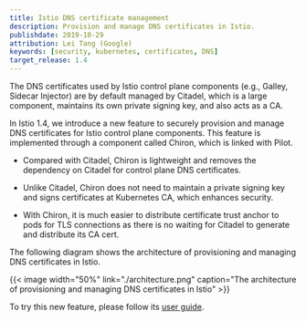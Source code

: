 ```yaml
---
title: Istio DNS certificate management
description: Provision and manage DNS certificates in Istio.
publishdate: 2019-10-29
attribution: Lei Tang (Google)
keywords: [security, kubernetes, certificates, DNS]
target_release: 1.4
---
```


The DNS certificates used by Istio control plane components (e.g., Galley, Sidecar Injector)
are by default managed by Citadel, which is a large component, maintains its own private
signing key, and also acts as a CA.

In Istio 1.4, we introduce a new feature to securely provision and manage DNS certificates
for Istio control plane components. This feature is implemented through a component called
Chiron, which is linked with Pilot.

* Compared with Citadel, Chiron is lightweight and removes the dependency on Citadel for control plane DNS
certificates.

* Unlike Citadel, Chiron does not need to maintain a private signing key and signs certificates at
Kubernetes CA, which enhances security.

* With Chiron, it is much easier to distribute certificate trust anchor to pods
for TLS connections as there is no waiting for Citadel to generate and distribute its CA cert.

The following diagram shows the architecture of provisioning and managing DNS certificates in Istio.

{{< image width="50%"
    link="./architecture.png"
    caption="The architecture of provisioning and managing DNS certificates in Istio"
    >}}

To try this new feature, please follow its [user guide](/docs/tasks/security/dns-cert).

